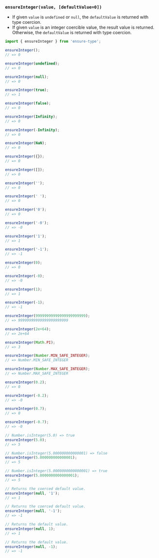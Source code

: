 ### `ensureInteger(value, [defaultValue=0])`

* If given `value` is `undefined` or `null`, the `defaultValue` is returned with type coercion.
* If given `value` is an integer coercible value, the result value is returned. Otherwise, the `defaultValue` is returned with type coercion.

```js
import { ensureInteger } from 'ensure-type';

ensureInteger();
// => 0

ensureInteger(undefined);
// => 0

ensureInteger(null);
// => 0

ensureInteger(true);
// => 1

ensureInteger(false);
// => 0

ensureInteger(Infinity);
// => 0

ensureInteger(-Infinity);
// => 0

ensureInteger(NaN);
// => 0

ensureInteger({});
// => 0

ensureInteger([]);
// => 0

ensureInteger('');
// => 0

ensureInteger(' ');
// => 0

ensureInteger('0');
// => 0

ensureInteger('-0');
// => -0

ensureInteger('1');
// => 1

ensureInteger('-1');
// => -1

ensureInteger(0);
// => 0

ensureInteger(-0);
// => -0

ensureInteger(1);
// => 1

ensureInteger(-1);
// => -1

ensureInteger(99999999999999999999999);
// => 99999999999999999999999

ensureInteger(2e+64);
// => 2e+64

ensureInteger(Math.PI);
// => 3

ensureInteger(Number.MIN_SAFE_INTEGER);
// => Number.MIN_SAFE_INTEGER

ensureInteger(Number.MAX_SAFE_INTEGER);
// => Number.MAX_SAFE_INTEGER

ensureInteger(0.2);
// => 0

ensureInteger(-0.2);
// => -0

ensureInteger(0.7);
// => 0

ensureInteger(-0.7);
// => -0

// Number.isInteger(5.0) => true
ensureInteger(5.0);
// => 5

// Number.isInteger(5.000000000000001) => false
ensureInteger(5.000000000000001);
// => 5

// Number.isInteger(5.0000000000000001) => true
ensureInteger(5.0000000000000001);
// => 5

// Returns the coerced default value.
ensureInteger(null, '1');
// => 1

// Returns the coerced default value.
ensureInteger(null, '-1');
// => -1

// Returns the default value.
ensureInteger(null, 1);
// => 1

// Returns the default value.
ensureInteger(null, -1);
// => -1
```
